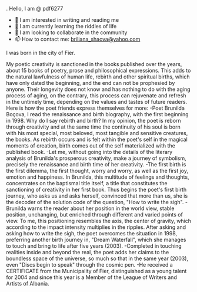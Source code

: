 . Hello, I am @ pdf6277
- 👀 I am interested in writing and reading me
- 👀 I am currently learning the riddles of life
- 💞️ I am looking to collaborate in the community
- 📫 How to contact me: briliana_shaova@yahoo.com

<!---
pdf6277/pdf6277 is a ✨ special ✨ repository because its `README.md` (this file) appears on your GitHub profile.
You can click the Preview link to take a look at your changes.
--->I was born in the city of Fier.
My poetic creativity is sanctioned in the books published over the years, about 15 books of poetry, prose and philosophical expressions.
This adds to the natural lawfulness of human life, rebirth and other spiritual births, which have only dated the beginning, and the end can not be prophesied by anyone. Their longevity does not know and has nothing to do with the aging process of aging, on the contrary, this process can rejuvenate and refresh in the untimely time, depending on the values ​​and tastes of future readers.
Here is how the poet friends express themselves for more:
-Poet Brunilda Boçova, I read the renaissance and birth biography, with the first beginning in 1998.
Why do I say rebirth and birth?
In my opinion, the poet is reborn through creativity and at the same time the continuity of his soul is born with his most special, most beloved, most tangible and sensitive creatures, the books. As rebirth occurs and is felt within the poet's self in the magical moments of creation, birth comes out of the self materialized with the published book.
-Let me, without going into the details of the literary analysis of Brunilda's prosperous creativity, make a journey of symbolism, precisely the renaissance and birth time of her creativity.
-The first birth is the first dilemma, the first thought, worry and worry, as well as the first joy, emotion and happiness.
In Brunilda, this multitude of feelings and thoughts, concentrates on the baptismal title itself, a title that constitutes the sanctioning of creativity in her first book.
Thus begins the poet's first birth journey, who asks us and asks herself, convinced that more than us, she is the decoder of the solution code of the question, "How to write the sigh".
-Brunilda warns the reader about her position in the world view, stable position, unchanging, but enriched through different and varied points of view.
To me, this positioning resembles the axis, the center of gravity, which according to the impact intensity multiplies in the ripples.
After asking and asking how to write the sigh, the poet overcomes the situation in 1998, preferring another birth journey in, "Dream Waterfall", which she manages to touch and bring to life after five years (2003).
-Completed in touching realities inside and beyond the real, the poet adds her claims to the boundless space of the universe, so much so that in the same year (2003), even "Discs begin to speak" through the cosmic pen.
-He received a CERTIFICATE from the Municipality of Fier, distinguished as a young talent for 2004 and since this year is a Member of the League of Writers and Artists of Albania.
